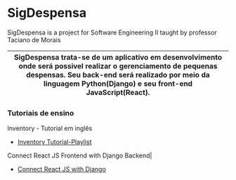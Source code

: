 # SigDespensa
SigDespensa is a project for Software Engineering II taught by professor Taciano de Morais

|SigDespensa trata-se de um aplicativo em desenvolvimento onde será possivel realizar o gerenciamento de pequenas despensas. Seu back-end será realizado por meio da linguagem Python(Django) e seu front-end JavaScript(React).
|---------------------|

### Tutoriais de ensino

Inventory - Tutorial em inglês

* <a href="https://www.youtube.com/watch?v=RE72oSx5ivI&list=PLo7TNe_pEoMXb9GyzueM7516fOR0gPxNX">Inventory Tutorial-Playlist<a>

Connect React JS Frontend with Django Backend|

* <a href="https://www.youtube.com/watch?v=tiungJDoQyA">Connect React JS with Django <a>

